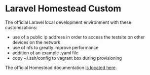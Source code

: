 # Laravel Homestead Custom

The official Laravel local development environment with these customizations:
- use of a public ip address in order to access the testsite on other devices on the network
- use of nfs to greatly improve performance
- addition of an example .yaml file
- copy ~/.ssh/config to vagrant box during provisioning


The official Homestead documentation [is located here](http://laravel.com/docs/homestead?version=4.2).
